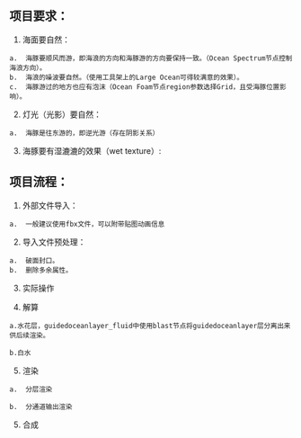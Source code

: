 ## 项目要求：

  1.  海面要自然：

    a.  海豚要顺风而游，即海浪的方向和海豚游的方向要保持一致。（Ocean Spectrum节点控制海浪方向）。
    b.  海浪的噪波要自然。（使用工具架上的Large Ocean可得较满意的效果）。
    c.  海豚游过的地方也应有泡沫（Ocean Foam节点region参数选择Grid，且受海豚位置影响）。
    
  2.  灯光（光影）要自然：

    a.  海豚是往东游的，即逆光游（存在阴影关系）
    
  3.  海豚要有湿漉漉的效果（wet texture）:
  
## 项目流程：

  1.  外部文件导入：
    
    a.  一般建议使用fbx文件，可以附带贴图动画信息
    
  2.  导入文件预处理：
    
    a.  破面封口。
    b.  删除多余属性。
    
  3.  实际操作

  4.  解算
  
    a.水花层，guidedoceanlayer_fluid中使用blast节点将guidedoceanlayer层分离出来供后续渲染。
    
    b.白水


  5.  渲染

    a.  分层渲染
    
    b.  分通道输出渲染
  
  5.  合成





    
